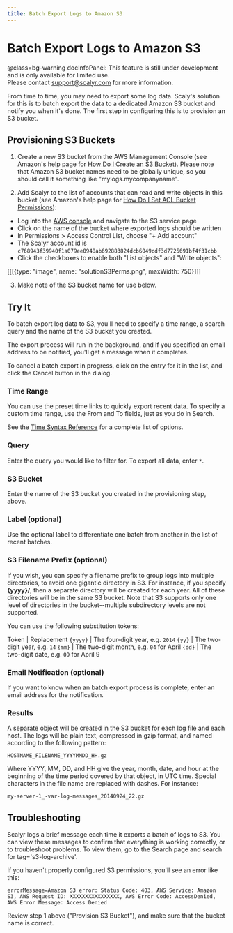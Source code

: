 ```yaml
---
title: Batch Export Logs to Amazon S3
---
```


#  Batch Export Logs to Amazon S3

@class=bg-warning docInfoPanel: This feature is still under development and is only available for limited use.  
Please contact [support@scalyr.com](mailto:support@scalyr.com) for more information.

From time to time, you may need to export some log data. Scaly's solution for this is to batch export the data to a dedicated Amazon S3 bucket and notify you when it's done. The first step in configuring this is to provision an S3 bucket.

## Provisioning S3 Buckets

1. Create a new S3 bucket from the AWS Management Console (see Amazon's help page for 
[How Do I Create an S3 Bucket](https://docs.aws.amazon.com/AmazonS3/latest/user-guide/create-bucket.html)). Please note that
Amazon S3 bucket names need to be globally unique, so you should call it something like "mylogs.mycompanyname".

2. Add Scalyr to the list of accounts that can read and write objects in this bucket (see Amazon's help page for 
[How Do I Set ACL Bucket Permissions](https://docs.aws.amazon.com/AmazonS3/latest/user-guide/set-bucket-permissions.html)):

- Log into the [AWS console](https://console.aws.amazon.com{target=aws}) and navigate to the S3 service page
- Click on the name of the bucket where exported logs should be written
- In Permissions > Access Control List, choose "+ Add account"
- The Scalyr account id is ``c768943f39940f1a079ee0948ab692883824dcb6049cdf3d7725691bf4f31cbb``
- Click the checkboxes to enable both "List objects" and "Write objects": 

[[[{type: "image", name: "solutionS3Perms.png", maxWidth: 750}]]]

3. Make note of the S3 bucket name for use below.

## Try It

To batch export log data to S3, you'll need to specify a time range, a search query and the name of the S3 bucket you created. 

The export process will run in the background, and if you specified an email address to be notified, you'll get a message 
when it completes.

To cancel a batch export in progress, click on the entry for it in the list, and click the Cancel button in the dialog.

###  Time Range
You can use the preset time links to quickly export recent data. To specify a custom time range, use the From and To fields, 
just as you do in Search.  

See the [Time Syntax Reference](/help/time-reference[[[emitSoleParamTeamTokenIfPhoenix]]]) for 
a complete list of options.

### Query
Enter the query you would like to filter for. To export all data, enter ``*``.

### S3 Bucket
Enter the name of the S3 bucket you created in the provisioning step, above.

### Label (optional)
Use the optional label to differentiate one batch from another in the list of recent batches.  

### S3 Filename Prefix (optional)
If you wish, you can specify a filename prefix to group logs into multiple directories, to avoid one gigantic directory in S3. For instance, if you specify **{yyyy}/**, then a separate directory will be created for each year. All of these directories will be in the same S3 bucket. Note that S3 supports only one level of directories in the bucket--multiple subdirectory levels are not supported.

You can use the following substitution tokens:

Token              | Replacement
``{yyyy}``         | The four-digit year, e.g. ``2014``
``{yy}``           | The two-digit year, e.g. ``14``
``{mm}``           | The two-digit month, e.g. ``04`` for April
``{dd}``           | The two-digit date, e.g. ``09`` for April 9

### Email Notification (optional)
If you want to know when an batch export process is complete, enter an email address for the notification.

###  Results

A separate object will be created in the S3 bucket for each log file and each host. The logs will be plain text, compressed 
in gzip format, and named according to the following pattern:

    HOSTNAME_FILENAME_YYYYMMDD_HH.gz

Where YYYY, MM, DD, and HH give the year, month, date, and hour at the beginning of the time period covered by that
object, in UTC time. Special characters in the file name are replaced with dashes. For instance:

    my-server-1_-var-log-messages_20140924_22.gz

## Troubleshooting
Scalyr logs a brief message each time it exports a batch of logs to S3. You can view these messages to confirm that 
everything is working correctly, or to troubleshoot problems. To view them, go to the Search page 
and search for tag='s3-log-archive'.

If you haven't properly configured S3 permissions, you'll see an error like this:

    errorMessage=Amazon S3 error: Status Code: 403, AWS Service: Amazon S3, AWS Request ID: XXXXXXXXXXXXXXXX, AWS Error Code: AccessDenied, AWS Error Message: Access Denied

Review step 1 above ("Provision S3 Bucket"), and make sure that the bucket name is correct.
